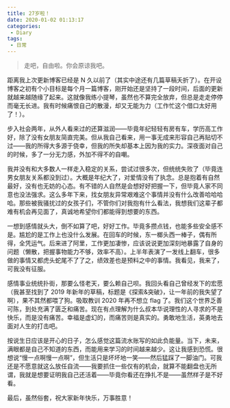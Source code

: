 ```yaml
---
title: 27岁啦！
date: 2020-01-02 01:13:17
categories:
 - Diary
tags:
 - 日常
---
```


<blockquote class="blockquote-center">走吧，自由啦。你会原谅我吧。</blockquote>

距离我上次更新博客已经是 N 久以前了（其实中途还有几篇草稿夭折了）。在开设博客之初有个小目标是每个月一篇博客，刚开始还是坚持了一段时间，后面的更新就越来越随缘了起来。这就像我练小提琴，虽然也不算完全放弃，但总是走走停停而毫无长进。我有时候痛恨自己的散漫，却又无能为力（工作忙这个借口太好用了！）。

<!--more-->

步入社会两年，从外人看来过的还算滋润——毕竟年纪轻轻有房有车，学历高工作好，除了没有女朋友简直完美。但从我自己看来，用一事无成来形容自己再贴切不过——我的所得大多源于侥幸，但我的所失却基本上因为我的实力。深夜面对自己的时候，多了一分无力感，外加不得不的自嘲。

我并没有和大多数人一样走入稳定的关系，尝试过很多次，但统统失败了（毕竟连男女朋友关系都没到过）。大概是年纪大了，对爱情没有了执念。总是抱着有自然最好，没有也无妨的心态。有不错的人自然是会想好好把握一下，但毕竟人家不同意也没法强求。这么多年下来，找女朋友异常艰难这个事情并没有什么改善哈哈哈哈。那些被我骚扰过的女孩子们，不管你们对我抱有什么看法，我想我们这辈子都难有机会再见面了，真诚地希望你们都能得到想要的东西。

一想到感情就头大，倒不如算了吧，好好工作。毕竟多攒点钱，也能多些安全感不是。尴尬的是工作上也没什么发展。在回车的时候，东一榔头西一棒子，偶有所得，全凭运气。后来进了阿里，工作更加凄惨，应该说说更加深刻地暴露了自身的问题（懒散，把握事物能力不够，效率不高）。上半年表演了一发线上翻车，很多做的事情又都虎头蛇尾不了了之，绩效差也是预料之中的事情。我看见，我来了，可我没有征服。

感情事业统统扑街，那要么怪老天，要么赖自己呗。我回头看自己曾经发下的宏愿（我甚至找到了 2019 年新年的草稿，标题是《探索&突破》，让一年前的我失望了啊），果不其然都喂了狗。吸取教训 2020 年再不想立 flag 了。我们这个世界乏善可陈，到处充满了匮乏和痛苦。现在有点理解为什么叔本华说理性的人寻求的不是快乐，而是没有痛苦。幸福是虚幻的，而痛苦则是真实的。勇敢地生活，英勇地去面对人生的打击吧。

按说生日应该是开心的日子，怎么感觉这篇流水账写的如此负能量。当下，未来，满眼都是自己不知道的东西，而能用来学习的时间越来越少。这让我感到恐慌。很想说“慢一点啊慢一点啊”，但生活只是坏坏地一笑——然后猛踩了一脚油门。可我还是不愿意就这么放任自流——我要抓住一些仅有的机会，就算不能翻盘也无所谓，我就是想要证明我自己还活着——毕竟你看还在挣扎不是——虽然样子是不好看。

最后，虽然俗套，祝大家新年快乐，万事胜意！



